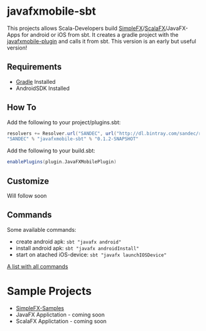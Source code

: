 # javafxmobile-sbt
This projects allows Scala-Developers build [SimpleFX](http://sandec.de)/[ScalaFX](http://www.scalafx.org/)/JavaFX-Apps for android or iOS from sbt.
It creates a gradle project with the [javafxmobile-plugin](https://bitbucket.org/javafxports/javafxmobile-plugin) and calls it from sbt. This version is an early but useful version!

## Requirements
 - [Gradle](http://gradle.org/) Installed
 - AndroidSDK Installed
 
## How To
Add the following to your project/plugins.sbt:
```scala
resolvers += Resolver.url("SANDEC", url("http://dl.bintray.com/sandec/repo"))(Resolver.ivyStylePatterns)
"SANDEC" % "javafxmobile-sbt" % "0.1.2-SNAPSHOT"
```
Add the following to your build.sbt:
```scala
enablePlugins(plugin.JavaFXMobilePlugin)
```

## Customize
Will follow soon

## Commands
Some available commands:
- create android apk: `sbt "javafx android"`
- install android apk: `sbt "javafx androidInstall"`
- start on atached iOS-device: `sbt "javafx launchIOSDevice"`

[A list with all commands](http://javafxports.org/page/Getting_Started)


# Sample Projects
 - [SimpleFX-Samples](https://github.com/Sandec/SimpleFX-Samples/blob/master/project/plugins.sbt)
 - JavaFX Applictation - coming soon
 - ScalaFX Applictation - coming soon
